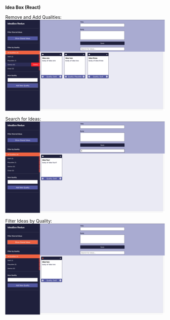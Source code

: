 **Idea Box (React)**


Remove and Add Qualities:
![Desktop layout](https://github.com/hndfaw/Idea-Box-React/blob/master/src/images/Screen%20Shot%202019-07-01%20at%2011.13.07%20AM.png)

Search for Ideas:
![Desktop layout](https://github.com/hndfaw/Idea-Box-React/blob/master/src/images/Screen%20Shot%202019-07-01%20at%2011.13.44%20AM.png)

Filter Ideas by Quality:
![Desktop layout](https://github.com/hndfaw/Idea-Box-React/blob/master/src/images/Screen%20Shot%202019-07-01%20at%2011.14.00%20AM.png)
